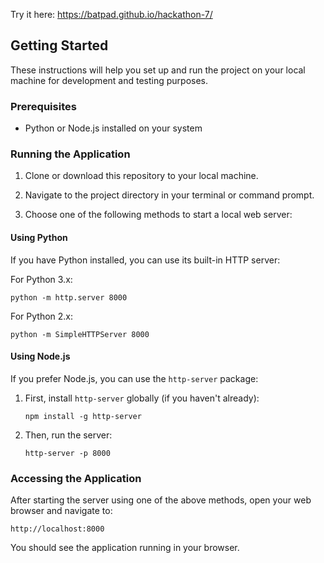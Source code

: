 Try it here: https://batpad.github.io/hackathon-7/

## Getting Started

These instructions will help you set up and run the project on your local machine for development and testing purposes.

### Prerequisites

- Python or Node.js installed on your system

### Running the Application

1. Clone or download this repository to your local machine.

2. Navigate to the project directory in your terminal or command prompt.

3. Choose one of the following methods to start a local web server:

#### Using Python

If you have Python installed, you can use its built-in HTTP server:

For Python 3.x:
```
python -m http.server 8000
```

For Python 2.x:
```
python -m SimpleHTTPServer 8000
```

#### Using Node.js

If you prefer Node.js, you can use the `http-server` package:

1. First, install `http-server` globally (if you haven't already):
   ```
   npm install -g http-server
   ```

2. Then, run the server:
   ```
   http-server -p 8000
   ```

### Accessing the Application

After starting the server using one of the above methods, open your web browser and navigate to:

```
http://localhost:8000
```

You should see the application running in your browser.
